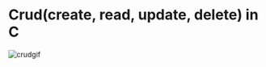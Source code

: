 # Crud(create, read, update, delete) in C

![crudgif](https://media1.tenor.com/images/cdc8ba09ac55b82bdefc04d1d75ebd5c/tenor.gif)
